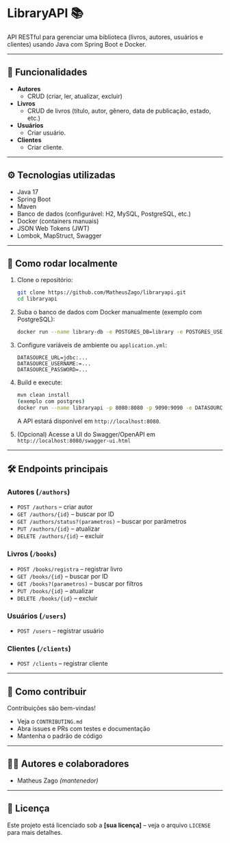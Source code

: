 # LibraryAPI 📚

API RESTful para gerenciar uma biblioteca (livros, autores, usuários e clientes) usando Java com Spring Boot e Docker.

---

## 🧩 Funcionalidades

- **Autores**
  - CRUD (criar, ler, atualizar, excluir)
- **Livros**
  - CRUD de livros (título, autor, gênero, data de publicação, estado, etc.)
- **Usuários**
  - Criar usuário.
- **Clientes**
  - Criar cliente.

---

## ⚙️ Tecnologias utilizadas

- Java 17
- Spring Boot
- Maven
- Banco de dados (configurável: H2, MySQL, PostgreSQL, etc.)
- Docker (containers manuais)
- JSON Web Tokens (JWT)
- Lombok, MapStruct, Swagger

---

## 🔧 Como rodar localmente

1. Clone o repositório:
   ```bash
   git clone https://github.com/MatheusZago/libraryapi.git
   cd libraryapi
   ```

2. Suba o banco de dados com Docker manualmente (exemplo com PostgreSQL):
   ```bash
   docker run --name library-db -e POSTGRES_DB=library -e POSTGRES_USER=seu_user -e POSTGRES_PASSWORD=sua_senha -p 5432:5432 -d --network library-network postgres:16.3
   ```

3. Configure variáveis de ambiente ou `application.yml`:
   ```
   DATASOURCE_URL=jdbc:...
   DATASOURCE_USERNAME:=...
   DATASOURCE_PASSWORD=...
   ```

4. Build e execute:
   ```bash
   mvn clean install
   (exemplo com postgres)
   docker run --name libraryapi -p 8080:8080 -p 9090:9090 -e DATASOURCE_URL=jdbc:postgresql://localhost:5432/library -e DATASOURCE_USERNAME=postgres -e DATASOURCE_PASSWORD=postgres matheusluizago/libraryapi
   ```
   A API estará disponível em `http://localhost:8080`.

5. (Opcional) Acesse a UI do Swagger/OpenAPI em `http://localhost:8080/swagger-ui.html`

---

## 🛠️ Endpoints principais

### Autores (`/authors`)
- `POST /authors` – criar autor  
- `GET /authors/{id}` – buscar por ID  
- `GET /authors/status?(parametros)` – buscar por parâmetros  
- `PUT /authors/{id}` – atualizar  
- `DELETE /authors/{id}` – excluir  

### Livros (`/books`)
- `POST /books/registra` – registrar livro  
- `GET /books/{id}` – buscar por ID  
- `GET /books?(parametros)` – buscar por filtros  
- `PUT /books/{id}` – atualizar  
- `DELETE /books/{id}` – excluir  

### Usuários (`/users`)
- `POST /users` – registrar usuário  

### Clientes (`/clients`)
- `POST /clients` – registrar cliente  

---

## 🤝 Como contribuir

Contribuições são bem-vindas!  
- Veja o `CONTRIBUTING.md`
- Abra issues e PRs com testes e documentação
- Mantenha o padrão de código

---

## 🧑‍💻 Autores e colaboradores

- Matheus Zago *(mantenedor)*

---

## 📄 Licença

Este projeto está licenciado sob a **[sua licença]** – veja o arquivo `LICENSE` para mais detalhes.